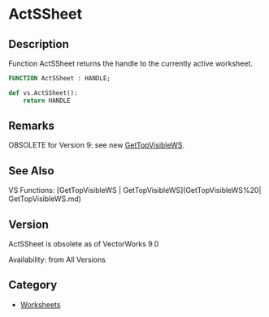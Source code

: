 # ActSSheet

## Description
Function ActSSheet returns the handle to the currently active worksheet.

```pascal
FUNCTION ActSSheet : HANDLE;
```

```python
def vs.ActSSheet():
    return HANDLE
```

## Remarks
OBSOLETE for Version 9: see new [GetTopVisibleWS](GetTopVisibleWS.md).

## See Also
VS Functions:
[GetTopVisibleWS | GetTopVisibleWS](GetTopVisibleWS%20| GetTopVisibleWS.md)

## Version
ActSSheet is obsolete as of VectorWorks 9.0

Availability: from All Versions

## Category
* [Worksheets](../Categories/Worksheets.md)
